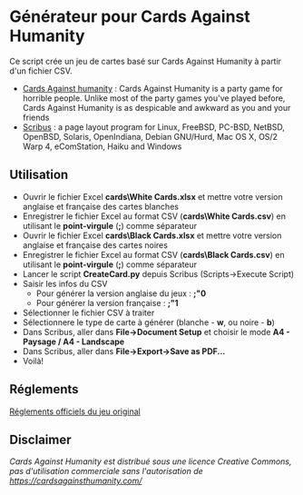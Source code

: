 # Générateur pour Cards Against Humanity
Ce script crée un jeu de cartes basé sur Cards Against Humanity à partir d'un fichier CSV.

* [Cards Against humanity](http://cardsagainsthumanity.com/) : Cards Against Humanity is a party game for horrible people. Unlike most of the party games you've played before, Cards Against Humanity is as despicable and awkward as you and your friends
* [Scribus](http://www.scribus.net) : a page layout program for Linux, FreeBSD, PC-BSD, NetBSD, OpenBSD, Solaris, OpenIndiana, Debian GNU/Hurd, Mac OS X, OS/2 Warp 4, eComStation, Haiku and Windows

## Utilisation ##
* Ouvrir le fichier Excel **cards\White Cards.xlsx** et mettre votre version anglaise et française des cartes blanches
* Enregistrer le fichier Excel au format CSV (**cards\White Cards.csv**) en utilisant le **point-virgule** (**;**) comme séparateur
* Ouvrir le fichier Excel **cards\Black Cards.xlsx** et mettre votre version anglaise et française des cartes noires
* Enregistrer le fichier Excel au format CSV (**cards\Black Cards.csv**) en utilisant le **point-virgule** (**;**) comme séparateur
* Lancer le script **CreateCard.py** depuis Scribus (Scripts->Execute Script)
* Saisir les infos du CSV 
    * Pour générer la version anglaise du jeux  : **;"0**
    * Pour générer la version française : **;"1**
* Sélectionner le fichier CSV à traiter
* Sélectionnere le type de carte à générer (blanche - **w**, ou noire - **b**)
* Dans Scribus, aller dans **File->Document Setup** et choisir le mode **A4 - Paysage / A4 - Landscape**
* Dans Scribus, aller dans **File->Export->Save as PDF...**
* Voilà!

## Réglements ##
[Réglements officiels du jeu original](http://s3.amazonaws.com/cah/CAH_Rules.pdf "Réglements officiels du jeu original")

## Disclaimer ###
*Cards Against Humanity est distribué sous une licence Creative Commons, pas d'utilisation commerciale sans l'autorisation de https://cardsagainsthumanity.com/*